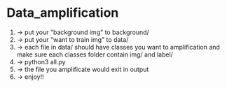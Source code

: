 # Data_amplification
1. -> put your "background img" to background/
2. -> put your "want to train img" to data/
3. -> each file in data/ should have classes you want to amplification and make sure each classes folder contain img/ and label/
4. -> python3 all.py
5. -> the file you amplificate would exit in output
6. -> enjoy!!
